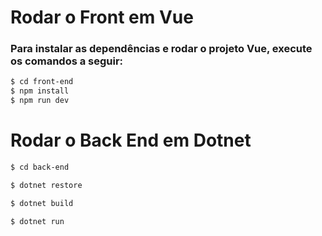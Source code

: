 # Rodar o Front em Vue

### Para instalar as dependências e rodar o projeto Vue, execute os comandos a seguir:

```sh
$ cd front-end
$ npm install
$ npm run dev
```

# Rodar o Back End em Dotnet 

```sh
$ cd back-end
```
```sh
$ dotnet restore
```
```sh
$ dotnet build
```
```sh
$ dotnet run
```